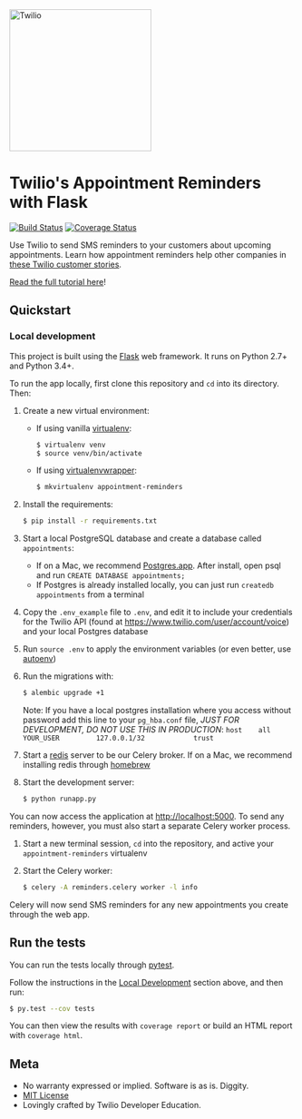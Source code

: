 <a href="https://www.twilio.com">
  <img src="https://static0.twilio.com/marketing/bundles/marketing/img/logos/wordmark-red.svg" alt="Twilio" width="250" />
</a>

# Twilio's Appointment Reminders with Flask

[![Build Status](https://travis-ci.org/TwilioDevEd/appointment-reminders-flask.svg?branch=master)](https://travis-ci.org/TwilioDevEd/appointment-reminders-flask)
[![Coverage Status](https://coveralls.io/repos/TwilioDevEd/appointment-reminders-flask/badge.svg?branch=master&service=github)](https://coveralls.io/github/TwilioDevEd/appointment-reminders-flask?branch=master)

Use Twilio to send SMS reminders to your customers about upcoming appointments.
Learn how appointment reminders help other companies in
[these Twilio customer stories](https://www.twilio.com/use-cases/appointment-reminders).

[Read the full tutorial here](https://www.twilio.com/docs/tutorials/walkthrough/appointment-reminders/python/flask)!

## Quickstart

### Local development

This project is built using the [Flask](http://flask.pocoo.org/) web framework. It runs on Python 2.7+ and Python 3.4+.

To run the app locally, first clone this repository and `cd` into its directory. Then:

1. Create a new virtual environment:
    - If using vanilla [virtualenv](https://virtualenv.pypa.io/en/latest/):

        ```bash
        $ virtualenv venv
        $ source venv/bin/activate
        ```

    - If using [virtualenvwrapper](https://virtualenvwrapper.readthedocs.org/en/latest/):

        ```bash
        $ mkvirtualenv appointment-reminders
        ```

1. Install the requirements:

    ```bash
    $ pip install -r requirements.txt
    ```

1. Start a local PostgreSQL database and create a database called `appointments`:
    - If on a Mac, we recommend [Postgres.app](http://postgresapp.com/). After install, open psql and run `CREATE DATABASE appointments;`
    - If Postgres is already installed locally, you can just run `createdb appointments` from a terminal

1. Copy the `.env_example` file to `.env`, and edit it to include your credentials for the Twilio API (found at https://www.twilio.com/user/account/voice) and your local Postgres database
1. Run `source .env` to apply the environment variables (or even better, use [autoenv](https://github.com/kennethreitz/autoenv))

1. Run the migrations with:

    ```bash
    $ alembic upgrade +1
    ```
    Note: If you have a local postgres installation where you access without password add this line to your `pg_hba.conf` file, *JUST FOR DEVELOPMENT, DO NOT USE THIS IN PRODUCTION*:
    `host    all             YOUR_USER         127.0.0.1/32            trust`

1. Start a [redis](http://redis.io/) server to be our Celery broker. If on a Mac, we recommend installing redis through [homebrew](http://brew.sh/)

1. Start the development server:

    ```bash
    $ python runapp.py
    ```

You can now access the application at
[http://localhost:5000](http://localhost:5000). To send any reminders, however,
you must also start a separate Celery worker process.


1. Start a new terminal session, `cd` into the repository, and active your
   `appointment-reminders` virtualenv

1. Start the Celery worker:

    ```bash
    $ celery -A reminders.celery worker -l info
    ```

Celery will now send SMS reminders for any new appointments you create through
the web app.

## Run the tests

You can run the tests locally through [pytest](http://pytest.org/).

Follow the instructions in the [Local Development](#local-development) section above, and then run:

```bash
$ py.test --cov tests
```

You can then view the results with `coverage report` or build an HTML report with `coverage html`.

## Meta

* No warranty expressed or implied. Software is as is. Diggity.
* [MIT License](http://www.opensource.org/licenses/mit-license.html)
* Lovingly crafted by Twilio Developer Education.
